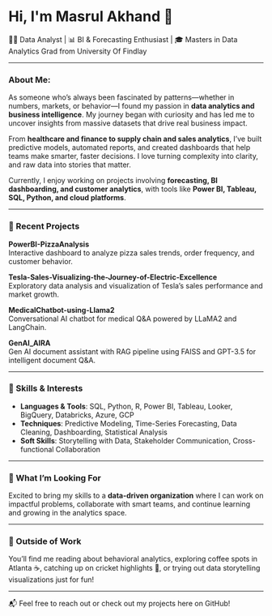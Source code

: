 # Hi, I'm Masrul Akhand 👋

👩‍💻 Data Analyst | 📊 BI & Forecasting Enthusiast | 🎓 Masters in Data Analytics Grad from University Of Findlay  

---

### About Me:

As someone who’s always been fascinated by patterns—whether in numbers, markets, or behavior—I found my passion in **data analytics and business intelligence**. My journey began with curiosity and has led me to uncover insights from massive datasets that drive real business impact.

From **healthcare and finance to supply chain and sales analytics**, I’ve built predictive models, automated reports, and created dashboards that help teams make smarter, faster decisions. I love turning complexity into clarity, and raw data into stories that matter.

Currently, I enjoy working on projects involving **forecasting, BI dashboarding, and customer analytics**, with tools like **Power BI, Tableau, SQL, Python, and cloud platforms**.

---

### 🔧 Recent Projects

**PowerBI-PizzaAnalysis**  
Interactive dashboard to analyze pizza sales trends, order frequency, and customer behavior.

**Tesla-Sales-Visualizing-the-Journey-of-Electric-Excellence**  
Exploratory data analysis and visualization of Tesla’s sales performance and market growth.

**MedicalChatbot-using-Llama2**  
Conversational AI chatbot for medical Q&A powered by LLaMA2 and LangChain.

**GenAI_AIRA**  
Gen AI document assistant with RAG pipeline using FAISS and GPT-3.5 for intelligent document Q&A.

---

### 🧠 Skills & Interests

- **Languages & Tools**: SQL, Python, R, Power BI, Tableau, Looker, BigQuery, Databricks, Azure, GCP
- **Techniques**: Predictive Modeling, Time-Series Forecasting, Data Cleaning, Dashboarding, Statistical Analysis
- **Soft Skills**: Storytelling with Data, Stakeholder Communication, Cross-functional Collaboration

---

### 🎯 What I’m Looking For

Excited to bring my skills to a **data-driven organization** where I can work on impactful problems, collaborate with smart teams, and continue learning and growing in the analytics space.

---


### 💬 Outside of Work

You’ll find me reading about behavioral analytics, exploring coffee spots in Atlanta ☕, catching up on cricket highlights 🏏, or trying out data storytelling visualizations just for fun!

---

📬 Feel free to reach out or check out my projects here on GitHub!

